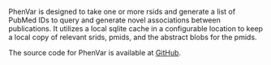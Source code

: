 
PhenVar is designed to take one or more rsids and generate a list of PubMed IDs to query and generate novel associations between publications. It utilizes a local sqlite cache in a configurable location to keep a local copy of relevant srids, pmids, and the abstract blobs for the pmids.

The source code for PhenVar is available at [GitHub](https://github.com/NCBI-Hackathons/PhenVar).
